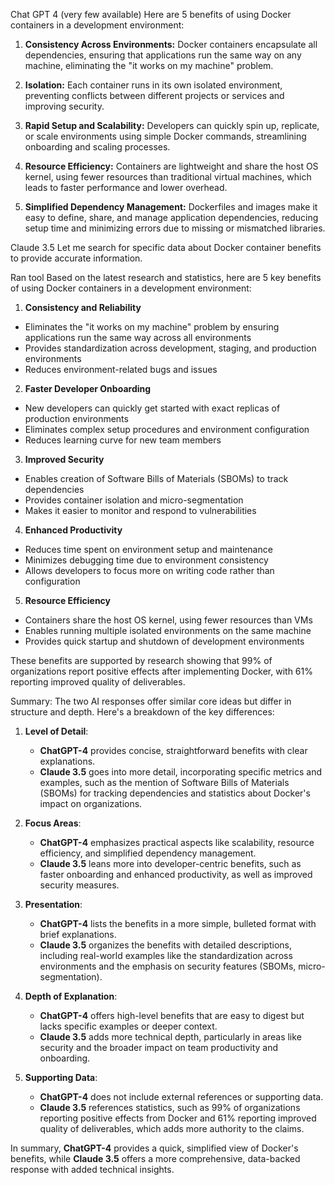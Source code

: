 Chat GPT 4 (very few available)
Here are 5 benefits of using Docker containers in a development environment:

1. **Consistency Across Environments:** Docker containers encapsulate all dependencies, ensuring that applications run the same way on any machine, eliminating the "it works on my machine" problem.

2. **Isolation:** Each container runs in its own isolated environment, preventing conflicts between different projects or services and improving security.

3. **Rapid Setup and Scalability:** Developers can quickly spin up, replicate, or scale environments using simple Docker commands, streamlining onboarding and scaling processes.

4. **Resource Efficiency:** Containers are lightweight and share the host OS kernel, using fewer resources than traditional virtual machines, which leads to faster performance and lower overhead.

5. **Simplified Dependency Management:** Dockerfiles and images make it easy to define, share, and manage application dependencies, reducing setup time and minimizing errors due to missing or mismatched libraries.

Claude 3.5
Let me search for specific data about Docker container benefits to provide accurate information.

Ran tool
Based on the latest research and statistics, here are 5 key benefits of using Docker containers in a development environment:

1. **Consistency and Reliability**
- Eliminates the "it works on my machine" problem by ensuring applications run the same way across all environments
- Provides standardization across development, staging, and production environments
- Reduces environment-related bugs and issues

2. **Faster Developer Onboarding**
- New developers can quickly get started with exact replicas of production environments
- Eliminates complex setup procedures and environment configuration
- Reduces learning curve for new team members

3. **Improved Security**
- Enables creation of Software Bills of Materials (SBOMs) to track dependencies
- Provides container isolation and micro-segmentation
- Makes it easier to monitor and respond to vulnerabilities

4. **Enhanced Productivity**
- Reduces time spent on environment setup and maintenance
- Minimizes debugging time due to environment consistency
- Allows developers to focus more on writing code rather than configuration

5. **Resource Efficiency**
- Containers share the host OS kernel, using fewer resources than VMs
- Enables running multiple isolated environments on the same machine
- Provides quick startup and shutdown of development environments

These benefits are supported by research showing that 99% of organizations report positive effects after implementing Docker, with 61% reporting improved quality of deliverables.

Summary:
The two AI responses offer similar core ideas but differ in structure and depth. Here's a breakdown of the key differences:

1. **Level of Detail**:

   * **ChatGPT-4** provides concise, straightforward benefits with clear explanations.
   * **Claude 3.5** goes into more detail, incorporating specific metrics and examples, such as the mention of Software Bills of Materials (SBOMs) for tracking dependencies and statistics about Docker's impact on organizations.

2. **Focus Areas**:

   * **ChatGPT-4** emphasizes practical aspects like scalability, resource efficiency, and simplified dependency management.
   * **Claude 3.5** leans more into developer-centric benefits, such as faster onboarding and enhanced productivity, as well as improved security measures.

3. **Presentation**:

   * **ChatGPT-4** lists the benefits in a more simple, bulleted format with brief explanations.
   * **Claude 3.5** organizes the benefits with detailed descriptions, including real-world examples like the standardization across environments and the emphasis on security features (SBOMs, micro-segmentation).

4. **Depth of Explanation**:

   * **ChatGPT-4** offers high-level benefits that are easy to digest but lacks specific examples or deeper context.
   * **Claude 3.5** adds more technical depth, particularly in areas like security and the broader impact on team productivity and onboarding.

5. **Supporting Data**:

   * **ChatGPT-4** does not include external references or supporting data.
   * **Claude 3.5** references statistics, such as 99% of organizations reporting positive effects from Docker and 61% reporting improved quality of deliverables, which adds more authority to the claims.

In summary, **ChatGPT-4** provides a quick, simplified view of Docker's benefits, while **Claude 3.5** offers a more comprehensive, data-backed response with added technical insights.
